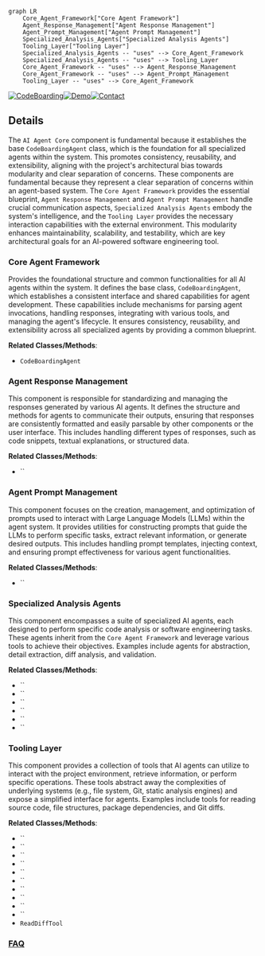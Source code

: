 ```mermaid
graph LR
    Core_Agent_Framework["Core Agent Framework"]
    Agent_Response_Management["Agent Response Management"]
    Agent_Prompt_Management["Agent Prompt Management"]
    Specialized_Analysis_Agents["Specialized Analysis Agents"]
    Tooling_Layer["Tooling Layer"]
    Specialized_Analysis_Agents -- "uses" --> Core_Agent_Framework
    Specialized_Analysis_Agents -- "uses" --> Tooling_Layer
    Core_Agent_Framework -- "uses" --> Agent_Response_Management
    Core_Agent_Framework -- "uses" --> Agent_Prompt_Management
    Tooling_Layer -- "uses" --> Core_Agent_Framework
```

[![CodeBoarding](https://img.shields.io/badge/Generated%20by-CodeBoarding-9cf?style=flat-square)](https://github.com/CodeBoarding/GeneratedOnBoardings)[![Demo](https://img.shields.io/badge/Try%20our-Demo-blue?style=flat-square)](https://www.codeboarding.org/demo)[![Contact](https://img.shields.io/badge/Contact%20us%20-%20contact@codeboarding.org-lightgrey?style=flat-square)](mailto:contact@codeboarding.org)

## Details

The `AI Agent Core` component is fundamental because it establishes the base `CodeBoardingAgent` class, which is the foundation for all specialized agents within the system. This promotes consistency, reusability, and extensibility, aligning with the project's architectural bias towards modularity and clear separation of concerns. These components are fundamental because they represent a clear separation of concerns within an agent-based system. The `Core Agent Framework` provides the essential blueprint, `Agent Response Management` and `Agent Prompt Management` handle crucial communication aspects, `Specialized Analysis Agents` embody the system's intelligence, and the `Tooling Layer` provides the necessary interaction capabilities with the external environment. This modularity enhances maintainability, scalability, and testability, which are key architectural goals for an AI-powered software engineering tool.

### Core Agent Framework
Provides the foundational structure and common functionalities for all AI agents within the system. It defines the base class, `CodeBoardingAgent`, which establishes a consistent interface and shared capabilities for agent development. These capabilities include mechanisms for parsing agent invocations, handling responses, integrating with various tools, and managing the agent's lifecycle. It ensures consistency, reusability, and extensibility across all specialized agents by providing a common blueprint.


**Related Classes/Methods**:

- `CodeBoardingAgent`


### Agent Response Management
This component is responsible for standardizing and managing the responses generated by various AI agents. It defines the structure and methods for agents to communicate their outputs, ensuring that responses are consistently formatted and easily parsable by other components or the user interface. This includes handling different types of responses, such as code snippets, textual explanations, or structured data.


**Related Classes/Methods**:

- ``


### Agent Prompt Management
This component focuses on the creation, management, and optimization of prompts used to interact with Large Language Models (LLMs) within the agent system. It provides utilities for constructing prompts that guide the LLMs to perform specific tasks, extract relevant information, or generate desired outputs. This includes handling prompt templates, injecting context, and ensuring prompt effectiveness for various agent functionalities.


**Related Classes/Methods**:

- ``


### Specialized Analysis Agents
This component encompasses a suite of specialized AI agents, each designed to perform specific code analysis or software engineering tasks. These agents inherit from the `Core Agent Framework` and leverage various tools to achieve their objectives. Examples include agents for abstraction, detail extraction, diff analysis, and validation.


**Related Classes/Methods**:

- ``
- ``
- ``
- ``
- ``
- ``


### Tooling Layer
This component provides a collection of tools that AI agents can utilize to interact with the project environment, retrieve information, or perform specific operations. These tools abstract away the complexities of underlying systems (e.g., file system, Git, static analysis engines) and expose a simplified interface for agents. Examples include tools for reading source code, file structures, package dependencies, and Git diffs.


**Related Classes/Methods**:

- ``
- ``
- ``
- ``
- ``
- ``
- ``
- ``
- ``
- ``
- `ReadDiffTool`




### [FAQ](https://github.com/CodeBoarding/GeneratedOnBoardings/tree/main?tab=readme-ov-file#faq)

